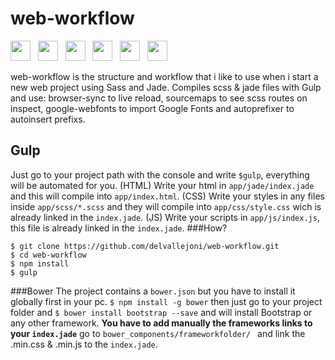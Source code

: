 # web-workflow 
<img src="https://github.com/delvallejoni/web-workflow/blob/master/app/images/npm.png" width="32"/> &nbsp; <img src="https://github.com/delvallejoni/web-workflow/blob/master/app/images/gulp.png" width="32"/> &nbsp; <img src="https://github.com/delvallejoni/web-workflow/blob/master/app/images/jade.png" width="32"/> &nbsp; <img src="https://github.com/delvallejoni/web-workflow/blob/master/app/images/sass.png" width="32"/> &nbsp; <img src="https://github.com/delvallejoni/web-workflow/blob/master/app/images/autoprefixer.png" width="32"/> &nbsp; <img src="https://github.com/delvallejoni/web-workflow/blob/master/app/images/bs.png" width="32"/> 

web-workflow is the structure and workflow that i like to use when i start a new web project using Sass and Jade.
Compiles scss & jade files with Gulp and use: browser-sync to live reload, sourcemaps to see scss routes on inspect, google-webfonts to import Google Fonts and autoprefixer to autoinsert prefixs.
## Gulp
Just go to your project path with the console and write ```$gulp```, everything will be automated for you.
(HTML) Write your html in ```app/jade/index.jade``` and this will compile into ```app/index.html```.
(CSS) Write your styles in any files inside ```app/scss/*.scss``` and they will compile into ```app/css/style.css``` wich is already linked in the ```index.jade```.
(JS) Write your scripts in ```app/js/index.js```, this file is already linked in the ```index.jade```.
###How?
```
$ git clone https://github.com/delvallejoni/web-workflow.git 
$ cd web-workflow
$ npm install
$ gulp
```
###Bower
The project contains a ```bower.json``` but you have to install it globally first in your pc.
```$ npm install -g bower``` then just go to your project folder and  ```$ bower install bootstrap --save``` and will install Bootstrap or any other framework.
**You have to add manually the frameworks links to your ```index.jade```** go to ```bower_components/frameworkfolder/ ``` and link the .min.css & .min.js to the ```index.jade```.

